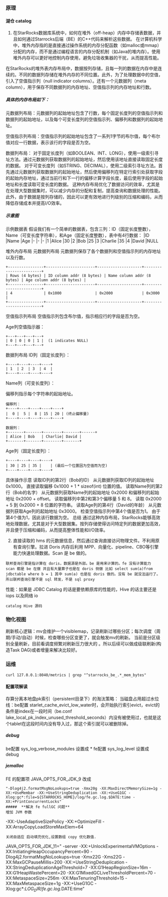 ### 原理


#### 湖仓 catalog
1. 在StarRocks数据库系统中，如何在堆外（off-heap）内存中存储表数据，并且如何通过Starrocks后端（BE）的C++代码来解析这些数据。
在计算机科学中，堆外内存指的是直接通过操作系统的内存分配函数（如malloc或mmap）分配的内存，而不是通过编程语言的内存分配机制（如Java的堆内存）。使用堆外内存可以更好地控制内存使用，避免垃圾收集器的干扰，从而提高性能。

在StarRocks的堆外表内存布局中，数据按列存储，且每一列的数据在内存中是连续的。不同的数据列存储在堆外内存的不同位置。此外，为了处理数据中的空值，引入了空值指示列（null indicator columns）。还有一个元数据列（meta column），用于保存不同数据列的内存地址、空值指示列的内存地址和行数。

##### 具体的内存布局如下：

元数据列布局：元数据列的起始地址包含了行数，每个固定长度列的空值指示列和数据列的起始地址，以及每个可变长度列的空值指示列、偏移列和数据列的起始地址。

空值指示列布局：空值指示列的起始地址包含了一系列1字节的布尔值，每个布尔值对应一行数据，表示该行的字段是否为空。

数据列布局：
对于固定长度列（如BOOLEAN、INT、LONG），使用一级索引寻址方法。通过元数据列获取数据列的起始地址，然后使用该地址直接读取固定长度的数据。
对于可变长度列（如STRING、DECIMAL），使用二级索引寻址方法。首先通过元数据列获取数据列的起始地址，然后使用偏移列在特定行索引处获取字段的起始内存地址，通过当前行和下一行的偏移计算字段长度，最后使用字段的起始地址和长度读取可变长度的数据。
这种内存布局优化了数据访问的效率，尤其是在处理大型数据集时，可以减少内存的分配和复制，提高查询和数据处理的性能。此外，由于数据是按列存储的，因此可以更有效地进行列级别的压缩和编码，从而降低存储成本并提高I/O效率。

##### 示意图
示例数据表
假设我们有一个简单的数据表，包含三列：ID（固定长度整数），Name（可变长度字符串），和Age（固定长度整数），表中有4行数据：
|ID	|Name	|Age
|-	|-	|-
|1	|Alice	|30
|2	|Bob	|25
|3	|Charlie	|35
|4	|David	|NULL

堆外内存布局
元数据列布局
元数据列保存了各个数据列和空值指示列的内存地址以及行数。
```
+----------------+----------------------+--------------------+------------------------+
| Rows (4 bytes) | ID column addr (8 bytes) | Name column addr (8 bytes) | Age column addr (8 bytes) |
+----------------+----------------------+--------------------+------------------------+
| 4              | 0x1000               | 0x2000             | 0x3000                 |
+----------------+----------------------+--------------------+------------------------+
```
空值指示列布局
空值指示列包含布尔值，指示相应行的字段是否为空。

Age列空值指示器：
```
+---+---+---+---+
| 0 | 0 | 0 | 1 |  (1 indicates NULL)
+---+---+---+---+
```
数据列布局
ID列（固定长度列）：
```
+----+----+----+----+
| 1  | 2  | 3  | 4  |
+----+----+----+----+
```
Name列（可变长度列）：

偏移列指示每个字符串的起始地址。
```
偏移列：
+----+----+----+----+----+
|  0 |  5 |  8 | 15 | 20 | (终止偏移量)
+----+----+----+----+----+

数据列：
+-------+-------+--------+-------+------+
| Alice | Bob   | Charlie| David |
+-------+-------+--------+-------+
```
Age列（固定长度列）：
```
+----+----+----+----+
| 30 | 25 | 35 |    | (最后一个位置因为空值而为空)
+----+----+----+----+
```
具体操作示意
读取ID列的第2行（Bob的ID）
从元数据列获取ID列的起始地址 0x1000。
直接读取偏移 0x1000 + 1 * sizeof(int) 位置的值。
读取Name列的第2行（Bob的名字）
从元数据列获取Name列的起始地址 0x2000 和偏移列的起始地址 0x2000 + offset。
读取偏移列中第2和第3个偏移量 5 和 8。
读取 0x2000 + 5 到 0x2000 + 8 位置的字符串。
读取Age列的第4行（David的年龄）
从元数据列获取Age列的起始地址 0x3000。
检查空值指示列中第4个值是否为1。
由于第4个值为1，因此该行数据为空。
总结
通过这种内存布局，StarRocks能够高效地处理数据，尤其是对于大型数据集。按列存储使得访问特定列的数据更加高效，并且便于压缩和编码，从而提高整体性能和I/O效率。

2. 直接读取的 hms 的元数据信息，然后通过查询直接访问物理文件。不利用原有查询引擎。拉进 Doris 内存后利用 MPP、向量化、pipeline、CBO等引擎能力快速处理数据。Scan 是 be 做的。
```
联邦查询引擎是指计算在 doris，数据源是外部。be 是用来计算的。fe 没有计算能力
scan 都是 be 在做 并且有大量算子也是在 doris 侧做 比如 select sum(a)from jdbctable where b = 1 其中 sum(a) 也是在 doris 做的。没有 be 就没法运行了。所以联邦查询引擎不是 sql 转发，不是 sql proxy
```



性能：如果是 JDBC Catalog 的话是要依赖原库的性能的，Hive 的话主要还是 iops 以及网络 io

```
catalog Hive 源码

```

### 物化视图
刷新核心逻辑：mv会维护一个visiblemap，记录刷新过哪些分区；每次调度（周期/手动/自动）时候，检查哪些分区变更了，就会触发mv的刷新。
当前是分区级别全量刷新，目前看调度频繁对刷新压力很大的 。所以后续可以做成级联刷新(构造Task DAG)或者增量来解决比较好。

### 运维
```
curl 127.0.0.1:8040/metrics | grep "^starrocks_be_.*_mem_bytes"
```
#### 配置项解读
存算分离本地盘pk索引（persistent目录下）的淘汰策略：
当磁盘占用超过水位线：be配置 starlet_cache_evict_low_water时，会开始执行索引evict，evict的条件是index在一段时间（be.conf lake_local_pk_index_unused_threshold_seconds）内没有被使用过，也就是这个tablet在这段时间内没有导入过，那这个索引就可以被删除掉。
##### debug
be配置 sys_log_verbose_modules 设置成 * 
fe配置 sys_log_level 设置成 debug
##### jemalloc
FE 的配置项 JAVA_OPTS_FOR_JDK_9
改成  
```
"-Dlog4j2.formatMsgNoLookups=true -Xmx20g -XX:MaxDirectMemorySize=1g -XX:+UseMembar -XX:+UseStringDeduplication -XX:+UseG1GC -Xlog:gc*:file=${STARROCKS_HOME}/log/fe.gc.log.$DATE:time -XX:+PrintConcurrentLocks"
#####  **解决 fe fullGC 问题**
增加 JVM 参数
```
-XX:-UseAdaptiveSizePolicy -XX:+OptimizeFill -XX:ArrayCopyLoadStoreMaxElem=64
```
关闭自适应 启动填充优化,设置数组 copy 优化数值.
```

JAVA_OPTS_FOR_JDK_11=" -server -XX:+UnlockExperimentalVMOptions -XX:InitiatingHeapOccupancyPercent=90  -Dlog4j2.formatMsgNoLookups=true -Xmx22G -Xms22G -XX:MaxGCPauseMillis=200 -XX:+UseStringDeduplication -XX:StringDeduplicationAgeThreshold=7  -XX:G1HeapRegionSize=16m -XX:G1HeapWastePercent=20 -XX:G1MixedGCLiveThresholdPercent=70  -XX:MetaspaceSize=256m -XX:MaxTenuringThreshold=15  -XX:MaxMetaspaceSize=1g -XX:+UseG1GC -Xlog:gc*:${LOG_DIR}/fe.gc.log.$DATE:time"
